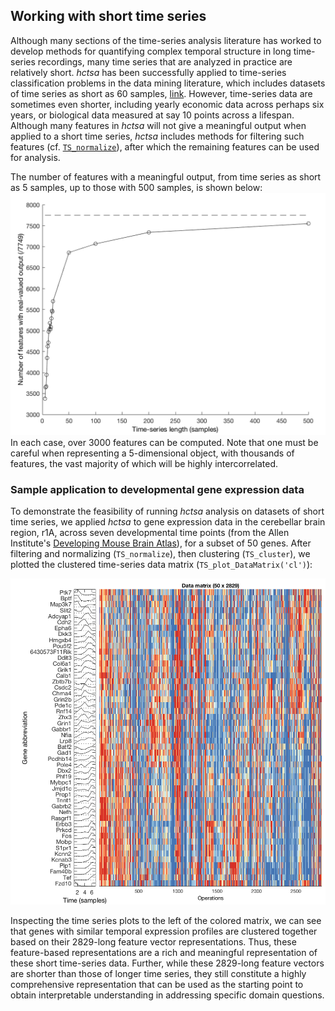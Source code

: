 ## Working with short time series

Although many sections of the time-series analysis literature has worked to develop methods for quantifying complex temporal structure in long time-series recordings, many time series that are analyzed in practice are relatively short.
_hctsa_ has been successfully applied to time-series classification problems in the data mining literature, which includes datasets of time series as short as 60 samples, [link](http://ieeexplore.ieee.org/lpdocs/epic03/wrapper.htm?arnumber=6786425).
However, time-series data are sometimes even shorter, including yearly economic data across perhaps six years, or biological data measured at say 10 points across a lifespan. Although many features in _hctsa_ will not give a meaningful output when applied to a short time series, _hctsa_ includes methods for filtering such features (cf. [`TS_normalize`](filtering_and_normalizing.md)), after which the remaining features can be used for analysis.

The number of features with a meaningful output, from time series as short as 5 samples, up to those with 500 samples, is shown below:
![](/img/LengthDependence.png)
In each case, over 3000 features can be computed. Note that one must be careful when representing a 5-dimensional object, with thousands of features, the vast majority of which will be highly intercorrelated.

### Sample application to developmental gene expression data
To demonstrate the feasibility of running _hctsa_ analysis on datasets of short time series, we applied _hctsa_ to gene expression data in the cerebellar brain region, r1A, across seven developmental time points (from the Allen Institute's [Developing Mouse Brain Atlas](http://developingmouse.brain-map.org)), for a subset of 50 genes.
After filtering and normalizing (`TS_normalize`), then clustering (`TS_cluster`), we plotted the clustered time-series data matrix (`TS_plot_DataMatrix('cl')`):

![](/assets/GeneExpressionExample.png)

Inspecting the time series plots to the left of the colored matrix, we can see that genes with similar temporal expression profiles are clustered together based on their 2829-long feature vector representations. Thus, these feature-based representations are a rich and meaningful representation of these short time-series data. Further, while these 2829-long feature vectors are shorter than those of longer time series, they still constitute a highly comprehensive representation that can be used as the starting point to obtain interpretable understanding in addressing specific domain questions.